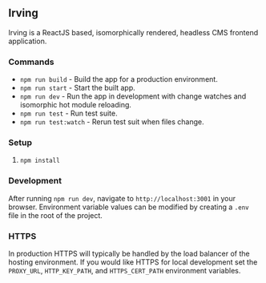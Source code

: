 ## Irving
Irving is a ReactJS based, isomorphically rendered, headless CMS frontend application.

### Commands
* `npm run build` - Build the app for a production environment.
* `npm run start` - Start the built app.
* `npm run dev` - Run the app in development with change watches and isomorphic hot module reloading.
* `npm run test` - Run test suite.
* `npm run test:watch` - Rerun test suit when files change.

### Setup
1. `npm install`

### Development
After running `npm run dev`, navigate to `http://localhost:3001` in your browser.
Environment variable values can be modified by creating a `.env` file in the root of the project.

### HTTPS
In production HTTPS will typically be handled by the load balancer of the
hosting environment. If you would like HTTPS for local development set the
`PROXY_URL`, `HTTP_KEY_PATH`, and `HTTPS_CERT_PATH` environment variables.
